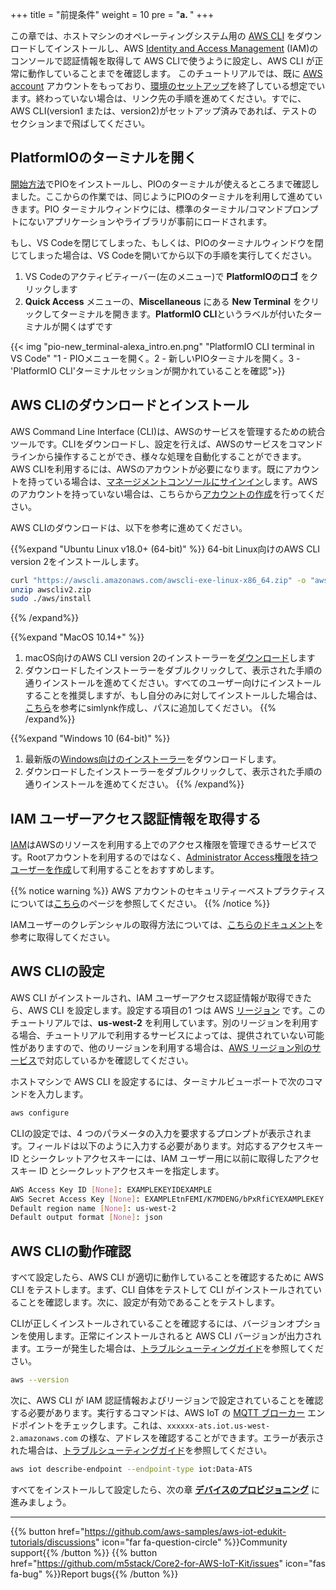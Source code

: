 +++
title = "前提条件"
weight = 10
pre = "<b>a. </b>"
+++

この章では、ホストマシンのオペレーティングシステム用の [AWS CLI](https://aws.amazon.com/cli/) をダウンロードしてインストールし、AWS [Identity and Access Management](https://aws.amazon.com/iam/) (IAM)のコンソールで認証情報を取得して AWS CLIで使うように設定し、AWS CLI が正常に動作していることまでを確認します。
このチュートリアルでは、既に [AWS account](https://console.aws.amazon.com/console/home) アカウントをもっており、[環境のセットアップ](/jp/getting-started/prerequisites.html)を終了している想定でいます。終わっていない場合は、リンク先の手順を進めてください。すでに、AWS CLI(version1 または、version2)がセットアップ済みであれば、テストのセクションまで飛ばしてください。


## PlatformIOのターミナルを開く

[開始方法](/jp/getting-started.html)でPIOをインストールし、PIOのターミナルが使えるところまで確認しました。ここからの作業では、同じようにPIOのターミナルを利用して進めていきます。PIO ターミナルウィンドウには、標準のターミナル/コマンドプロンプトにないアプリケーションやライブラリが事前にロードされます。 

もし、VS Codeを閉じてしまった、もしくは、PIOのターミナルウィンドウを閉じてしまった場合は、VS Codeを開いてから以下の手順を実行してください。

1) VS Codeのアクティビティーバー(左のメニュー)で **PlatformIOのロゴ** をクリックします
2) **Quick Access** メニューの、**Miscellaneous** にある **New Terminal** をクリックしてターミナルを開きます。**PlatformIO CLI**というラベルが付いたターミナルが開くはずです

{{< img "pio-new_terminal-alexa_intro.en.png" "PlatformIO CLI terminal in VS Code" "1 - PIOメニューを開く。2 - 新しいPIOターミナルを開く。3 - 'PlatformIO CLI'ターミナルセッションが開かれていることを確認">}}

## AWS CLIのダウンロードとインストール
AWS Command Line Interface (CLI)は、AWSのサービスを管理するための統合ツールです。CLIをダウンロードし、設定を行えば、AWSのサービスをコマンドラインから操作することができ、様々な処理を自動化することができます。AWS CLIを利用するには、AWSのアカウントが必要になります。既にアカウントを持っている場合は、[マネージメントコンソールにサインイン](https://console.aws.amazon.com/console/home)します。AWSのアカウントを持っていない場合は、こちらから[アカウントの作成](https://portal.aws.amazon.com/billing/signup#/start)を行ってください。

AWS CLIのダウンロードは、以下を参考に進めてください。

{{%expand "Ubuntu Linux v18.0+ (64-bit)" %}}
   64-bit Linux向けのAWS CLI version 2をインストールします。
   ```bash
   curl "https://awscli.amazonaws.com/awscli-exe-linux-x86_64.zip" -o "awscliv2.zip"
   unzip awscliv2.zip
   sudo ./aws/install
   ```
{{% /expand%}}

{{%expand "MacOS 10.14+" %}}
1) macOS向けのAWS CLI version 2のインストーラーを[ダウンロード](https://awscli.amazonaws.com/AWSCLIV2.pkg)します
2) ダウンロードしたインストーラーをダブルクリックして、表示された手順の通りインストールを進めてください。すべてのユーザー向けにインストールすることを推奨しますが、もし自分のみに対してインストールした場合は、[こちら](https://docs.aws.amazon.com/cli/latest/userguide/install-cliv2-mac.html#cliv2-mac-install-gui)を参考にsimlynk作成し、パスに追加してください。
{{% /expand%}}

{{%expand "Windows 10 (64-bit)" %}}
1) 最新版の[Windows向けのインストーラー](https://awscli.amazonaws.com/AWSCLIV2.msi)をダウンロードします。
2) ダウンロードしたインストーラーをダブルクリックして、表示された手順の通りインストールを進めてください。
{{% /expand%}}

## IAM ユーザーアクセス認証情報を取得する

[IAM](https://docs.aws.amazon.com/IAM/latest/UserGuide/introduction.html)はAWSのリソースを利用する上でのアクセス権限を管理できるサービスです。Rootアカウントを利用するのではなく、[Administrator Access権限を持つユーザーを作成](https://docs.aws.amazon.com/IAM/latest/UserGuide/getting-started_create-admin-group.html)して利用することをおすすめします。

{{% notice warning %}}
AWS アカウントのセキュリティーベストプラクティスについては[こちら](https://docs.aws.amazon.com/ja_jp/IAM/latest/UserGuide/best-practices.html)のページを参照してください。
{{% /notice %}}

IAMユーザーのクレデンシャルの取得方法については、[こちらのドキュメント](https://docs.aws.amazon.com/cli/latest/userguide/cli-configure-quickstart.html#cli-configure-quickstart-config)を参考に取得してください。


## AWS CLIの設定

AWS CLI がインストールされ、IAM ユーザーアクセス認証情報が取得できたら、AWS CLI を設定します。設定する項目の1 つは AWS [リージョン](https://docs.aws.amazon.com/AWSEC2/latest/UserGuide/using-regions-availability-zones.html) です。このチュートリアルでは、**us-west-2** を利用しています。別のリージョンを利用する場合、チュートリアルで利用するサービスによっては、提供されていない可能性がありますので、他のリージョンを利用する場合は、[AWS リージョン別のサービス](https://aws.amazon.com/about-aws/global-infrastructure/regional-product-services/)で対応しているかを確認してください。

ホストマシンで AWS CLI を設定するには、ターミナルビューポートで次のコマンドを入力します。
```bash
aws configure
```

CLIの設定では、4 つのパラメータの入力を要求するプロンプトが表示されます。フィールドは以下のように入力する必要があります。対応するアクセスキー ID とシークレットアクセスキーには、IAM ユーザー用に以前に取得したアクセスキー ID とシークレットアクセスキーを指定します。
```bash
AWS Access Key ID [None]: EXAMPLEKEYIDEXAMPLE
AWS Secret Access Key [None]: EXAMPLEtnFEMI/K7MDENG/bPxRfiCYEXAMPLEKEY
Default region name [None]: us-west-2
Default output format [None]: json
```

## AWS CLIの動作確認
すべて設定したら、AWS CLI が適切に動作していることを確認するために AWS CLI をテストします。まず、CLI 自体をテストして CLI がインストールされていることを確認します。次に、設定が有効であることをテストします。

CLIが正しくインストールされていることを確認するには、バージョンオプションを使用します。正常にインストールされると AWS CLI バージョンが出力されます。エラーが発生した場合は、[トラブルシューティングガイド](https://docs.aws.amazon.com/cli/latest/userguide/cli-chap-troubleshooting.html)を参照してください。
```bash
aws --version
```

次に、AWS CLI が IAM 認証情報およびリージョンで設定されていることを確認する必要があります。実行するコマンドは、AWS IoT の [MQTT ブローカー](https://docs.aws.amazon.com/iot/latest/developerguide/protocols.html) エンドポイントをチェックします。これは、`xxxxxx-ats.iot.us-west-2.amazonaws.com` の様な、アドレスを確認することができます。エラーが表示された場合は、[トラブルシューティングガイド](https://docs.aws.amazon.com/cli/latest/userguide/cli-chap-troubleshooting.html)を参照してください。
```bash
aws iot describe-endpoint --endpoint-type iot:Data-ATS
```

すべてをインストールして設定したら、次の章 [**デバイスのプロビジョニング**](/jp/blinky-hello-world/device-provisioning.html) に進みましょう。

---
{{% button href="https://github.com/aws-samples/aws-iot-edukit-tutorials/discussions" icon="far fa-question-circle" %}}Community support{{% /button %}} {{% button href="https://github.com/m5stack/Core2-for-AWS-IoT-Kit/issues" icon="fas fa-bug" %}}Report bugs{{% /button %}}